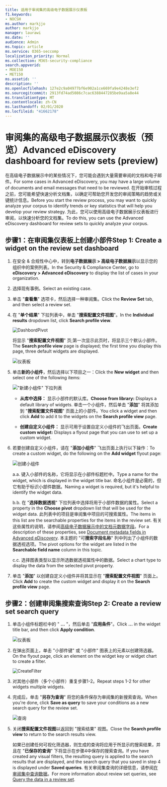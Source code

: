 ```yaml
---
title: 适用于审阅集的高级电子数据展示仪表板
f1.keywords:
- NOCSH
ms.author: markjjo
author: markjjo
manager: laurawi
ms.date: ''
audience: Admin
ms.topic: article
ms.service: O365-seccomp
localization_priority: Normal
ms.collection: M365-security-compliance
search.appverid:
- MOE150
- MET150
ms.assetid: ''
description: ''
ms.openlocfilehash: 127e2c9a04977bf6e902a1ce669fa9e4248e3ef2
ms.sourcegitcommit: 2913fd74ad5086c7cac6388447285be9aa5a8e44
ms.translationtype: MT
ms.contentlocale: zh-CN
ms.lasthandoff: 02/01/2020
ms.locfileid: "41662178"
---
```

# <a name="advanced-ediscovery-dashboard-for-review-sets-preview"></a><span data-ttu-id="adff9-102">审阅集的高级电子数据展示仪表板（预览）</span><span class="sxs-lookup"><span data-stu-id="adff9-102">Advanced eDiscovery dashboard for review sets (preview)</span></span>

<span data-ttu-id="adff9-103">在高级电子数据展示中的某些情况下，您可能会遇到大量需要审阅的文档和电子邮件。</span><span class="sxs-lookup"><span data-stu-id="adff9-103">For some cases in Advanced eDiscovery, you may have a large volume of documents and email messages that need to be reviewed.</span></span> <span data-ttu-id="adff9-104">在开始审核过程之前，您可能希望快速分析文档集，以确定可帮助您开发您的审阅策略的趋势或关键统计信息。</span><span class="sxs-lookup"><span data-stu-id="adff9-104">Before you start the review process, you may want to quickly analyze your corpus to identify trends or key statistics that will help you develop your review strategy.</span></span> <span data-ttu-id="adff9-105">为此，您可以使用高级电子数据展示仪表板进行审阅，以快速分析您的文档集。</span><span class="sxs-lookup"><span data-stu-id="adff9-105">To do this, you can use the Advanced eDiscovery dashboard for review sets to quickly analyze your corpus.</span></span>

## <a name="step-1-create-a-widget-on-the-review-set-dashboard"></a><span data-ttu-id="adff9-106">步骤1：在审阅集仪表板上创建小部件</span><span class="sxs-lookup"><span data-stu-id="adff9-106">Step 1: Create a widget on the review set dashboard</span></span>

1. <span data-ttu-id="adff9-107">在安全 & 合规性中心中，转到**电子数据展示 > 高级电子数据展示**以显示您的组织中的案例列表。</span><span class="sxs-lookup"><span data-stu-id="adff9-107">In the Security & Compliance Center, go to **eDiscovery > Advanced eDiscovery** to display the list of cases in your organization.</span></span>
  
2. <span data-ttu-id="adff9-108">选择现有事例。</span><span class="sxs-lookup"><span data-stu-id="adff9-108">Select an existing case.</span></span>
  
3. <span data-ttu-id="adff9-109">单击 "**查看集**" 选项卡，然后选择一种审阅集。</span><span class="sxs-lookup"><span data-stu-id="adff9-109">Click the **Review Set** tab, and then select a review set.</span></span>
  
4. <span data-ttu-id="adff9-110">在 "**单个结果**" 下拉列表中，单击 "**搜索配置文件视图**"。</span><span class="sxs-lookup"><span data-stu-id="adff9-110">In the **Individual results** dropdown list, click **Search profile view**.</span></span> 

   ![DashbordPivot](media/dashboardpivot.png)

   <span data-ttu-id="adff9-112">将显示 "**搜索配置文件视图**" 页;第一次显示此页时，将显示三个默认小部件。</span><span class="sxs-lookup"><span data-stu-id="adff9-112">The **Search profile view** page is displayed; the first time you display this page, three default widgets are displayed.</span></span>

   ![仪表板](media/dashboardonly.png)
  
5. <span data-ttu-id="adff9-114">单击**新的小组件**，然后选择以下项目之一：</span><span class="sxs-lookup"><span data-stu-id="adff9-114">Click the **New  widget** and then select one of the following items:</span></span>

   !["新建小组件" 下拉列表](media/NewWidgetDropdownBox.png)

   - <span data-ttu-id="adff9-116">**从库中选择：** 显示小部件的默认库。</span><span class="sxs-lookup"><span data-stu-id="adff9-116">**Choose from library:** Displays a default library of widgets.</span></span> <span data-ttu-id="adff9-117">单击一个小组件，然后单击 "**添加**" 将其添加到 "**搜索配置文件视图**" 页面上的小部件。</span><span class="sxs-lookup"><span data-stu-id="adff9-117">You click a widget and then click **Add** to add it to the widgets on the **Search profile view** page.</span></span>
  
   - <span data-ttu-id="adff9-118">**创建自定义小组件：** 显示可用于设置自定义小组件的飞出页面。</span><span class="sxs-lookup"><span data-stu-id="adff9-118">**Create custom widget:** Displays a flyout page that you can use to set up a custom widget.</span></span> 

6. <span data-ttu-id="adff9-119">若要创建自定义小组件，请在 "**添加小组件**" 飞出页面上执行以下操作：</span><span class="sxs-lookup"><span data-stu-id="adff9-119">To create a custom widget, do the following on the **Add widget** flyout page:</span></span>

   ![创建小组件](media/addwidget.png)

    <span data-ttu-id="adff9-121">a.</span><span class="sxs-lookup"><span data-stu-id="adff9-121">a.</span></span> <span data-ttu-id="adff9-122">键入小部件的名称，它将显示在小部件标题栏中。</span><span class="sxs-lookup"><span data-stu-id="adff9-122">Type a name for the widget, which is displayed in the widget title bar.</span></span> <span data-ttu-id="adff9-123">命名小组件是必需的，但它有助于标识小部件数据。</span><span class="sxs-lookup"><span data-stu-id="adff9-123">Naming a widget is required, but it's helpful to identify the widget data.</span></span>

    <span data-ttu-id="adff9-124">b.</span><span class="sxs-lookup"><span data-stu-id="adff9-124">b.</span></span> <span data-ttu-id="adff9-125">在 "**选择数据透视**" 下拉列表中选择将用于小部件数据的属性。</span><span class="sxs-lookup"><span data-stu-id="adff9-125">Select a property in the **Choose pivot** dropdown list that will be used for the widget data.</span></span> <span data-ttu-id="adff9-126">此列表中的项目是审阅集中项目的可搜索属性。</span><span class="sxs-lookup"><span data-stu-id="adff9-126">The items in this list are the searchable properties for the items in the review set.</span></span> <span data-ttu-id="adff9-127">有关这些属性的说明，请参阅[高级电子数据展示中的文档元数据字段](document-metadata-fields-in-Advanced-eDiscovery.md)。</span><span class="sxs-lookup"><span data-stu-id="adff9-127">For a description of these properties, see [Document metadata fields in Advanced eDiscovery](document-metadata-fields-in-Advanced-eDiscovery.md).</span></span> <span data-ttu-id="adff9-128">本主题的 "可**搜索字段名称**" 列中列出了小组件的数据透视选项。</span><span class="sxs-lookup"><span data-stu-id="adff9-128">The pivot options for the widget are listed in the **Searchable field name** column in this topic.</span></span>

    <span data-ttu-id="adff9-129">c.</span><span class="sxs-lookup"><span data-stu-id="adff9-129">c.</span></span> <span data-ttu-id="adff9-130">选择图表类型以显示所选数据透视属性中的数据。</span><span class="sxs-lookup"><span data-stu-id="adff9-130">Select a chart type to display the data from the selected pivot property.</span></span>

  6. <span data-ttu-id="adff9-131">单击 "**添加**" 以创建自定义小组件并将其显示在 "**搜索配置文件视图**" 页面上。</span><span class="sxs-lookup"><span data-stu-id="adff9-131">Click **Add** to create the custom widget and display it on the **Search profile view** page.</span></span>

## <a name="step-2-create-a-review-set-search-query"></a><span data-ttu-id="adff9-132">步骤2：创建审阅集搜索查询</span><span class="sxs-lookup"><span data-stu-id="adff9-132">Step 2: Create a review set search query</span></span>

1. <span data-ttu-id="adff9-133">单击小组件标题栏中的 " **...** "，然后单击 "**应用条件**"。</span><span class="sxs-lookup"><span data-stu-id="adff9-133">Click **...** in the widget title bar, and then click **Apply condition**.</span></span>

   ![仪表板](media/searchprofilehome.png)

2. <span data-ttu-id="adff9-135">在弹出页面上，单击 "小部件键" 或 "小部件" 图表上的元素以创建筛选器。</span><span class="sxs-lookup"><span data-stu-id="adff9-135">On the flyout page, click an element on the widget key or widget chart to create a filter.</span></span>

   ![CreateFilter](media/applyconditionfilter.png)

3. <span data-ttu-id="adff9-137">对其他小部件（多个小部件）重复步骤1-2。</span><span class="sxs-lookup"><span data-stu-id="adff9-137">Repeat steps 1-2 for other widgets multiple widgets.</span></span> 

4. <span data-ttu-id="adff9-138">完成后，单击 "**另存为查询**" 将您的条件保存为审阅集的新搜索查询。</span><span class="sxs-lookup"><span data-stu-id="adff9-138">When you're done, click **Save as query** to save your conditions as a new search query for the review set.</span></span>

   ![查询](media/savequery.png)

5. <span data-ttu-id="adff9-140">关闭**搜索配置文件视图**以返回到 "搜索结果" 视图。</span><span class="sxs-lookup"><span data-stu-id="adff9-140">Close the **Search profile view** to return to the search results view.</span></span>

   <span data-ttu-id="adff9-141">如果已创建任何可视化筛选器，则生成的查询将应用于所显示的搜索结果，并且在 "**已保存的查询**" 下将显示在步骤4中保存的搜索查询。</span><span class="sxs-lookup"><span data-stu-id="adff9-141">If you have created any visual filters, the resulting query is applied to the search results that are displayed, and the search query that you saved in step 4 is displayed under **Saved queries**.</span></span> <span data-ttu-id="adff9-142">有关审阅集查询的详细信息，请参阅[在审阅集中查询数据](review-set-search.md)。</span><span class="sxs-lookup"><span data-stu-id="adff9-142">For more information about review set queries, see [Query the data in a review set](review-set-search.md).</span></span>
